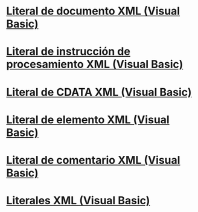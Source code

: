 # [Literal de documento XML (Visual Basic)](xml-document-literal.md)
# [Literal de instrucción de procesamiento XML (Visual Basic)](xml-processing-instruction-literal.md)
# [Literal de CDATA XML (Visual Basic)](xml-cdata-literal.md)
# [Literal de elemento XML (Visual Basic)](xml-element-literal.md)
# [Literal de comentario XML (Visual Basic)](xml-comment-literal.md)
# [Literales XML (Visual Basic)](index.md)
